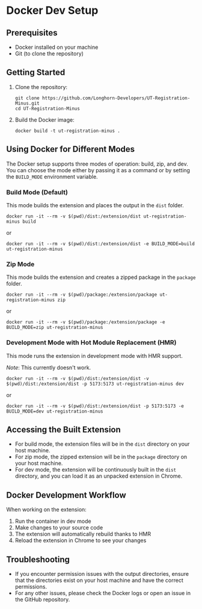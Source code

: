 # Docker Dev Setup

## Prerequisites

-   Docker installed on your machine
-   Git (to clone the repository)

## Getting Started

1. Clone the repository:

    ```
    git clone https://github.com/Longhorn-Developers/UT-Registration-Minus.git
    cd UT-Registration-Minus
    ```

2. Build the Docker image:

    ```
    docker build -t ut-registration-minus .
    ```

## Using Docker for Different Modes

The Docker setup supports three modes of operation: build, zip, and dev. You can choose the mode either by passing it as a command or by setting the `BUILD_MODE` environment variable.

### Build Mode (Default)

This mode builds the extension and places the output in the `dist` folder.

```
docker run -it --rm -v $(pwd)/dist:/extension/dist ut-registration-minus build
```

or

```
docker run -it --rm -v $(pwd)/dist:/extension/dist -e BUILD_MODE=build ut-registration-minus
```

### Zip Mode

This mode builds the extension and creates a zipped package in the `package` folder.

```
docker run -it --rm -v $(pwd)/package:/extension/package ut-registration-minus zip
```

or

```
docker run -it --rm -v $(pwd)/package:/extension/package -e BUILD_MODE=zip ut-registration-minus
```

### Development Mode with Hot Module Replacement (HMR)

This mode runs the extension in development mode with HMR support.

_Note_: This currently doesn't work.

```
docker run -it --rm -v $(pwd)/dist:/extension/dist -v $(pwd)/dist:/extension/dist -p 5173:5173 ut-registration-minus dev
```

or

```
docker run -it --rm -v $(pwd)/dist:/extension/dist -p 5173:5173 -e BUILD_MODE=dev ut-registration-minus
```

## Accessing the Built Extension

-   For build mode, the extension files will be in the `dist` directory on your host machine.
-   For zip mode, the zipped extension will be in the `package` directory on your host machine.
-   For dev mode, the extension will be continuously built in the `dist` directory, and you can load it as an unpacked extension in Chrome.

## Docker Development Workflow

When working on the extension:

1. Run the container in dev mode
2. Make changes to your source code
3. The extension will automatically rebuild thanks to HMR
4. Reload the extension in Chrome to see your changes

## Troubleshooting

-   If you encounter permission issues with the output directories, ensure that the directories exist on your host machine and have the correct permissions.
-   For any other issues, please check the Docker logs or open an issue in the GitHub repository.
